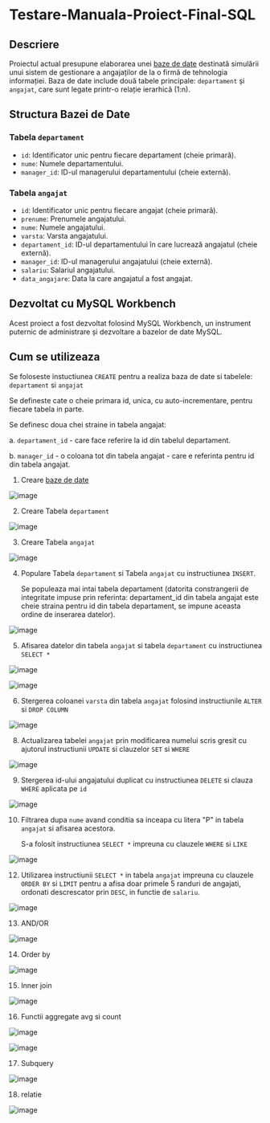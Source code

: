 # Testare-Manuala-Proiect-Final-SQL

## Descriere

Proiectul actual presupune elaborarea unei [baze de date](https://github.com/GeorgePara/Testare-Manuala-Proiect-Final-SQL/blob/main/Testare-Manuala-Proiect-Final-SQL.sql) destinată simulării unui sistem de gestionare a angajaților de la o firmă de tehnologia informației. Baza de date include două tabele principale: `departament` și `angajat`, care sunt legate printr-o relație ierarhică (1:n).

## Structura Bazei de Date

### Tabela `departament`
- `id`: Identificator unic pentru fiecare departament (cheie primară).
- `nume`: Numele departamentului.
- `manager_id`: ID-ul managerului departamentului (cheie externă).

### Tabela `angajat`
- `id`: Identificator unic pentru fiecare angajat (cheie primară).
- `prenume`: Prenumele angajatului.
- `nume`: Numele angajatului.
- `varsta`: Varsta angajatului.
- `departament_id`: ID-ul departamentului în care lucrează angajatul (cheie externă).
- `manager_id`: ID-ul managerului angajatului (cheie externă).
- `salariu`: Salariul angajatului.
- `data_angajare`: Data la care angajatul a fost angajat.

## Dezvoltat cu MySQL Workbench

Acest proiect a fost dezvoltat folosind MySQL Workbench, un instrument puternic de administrare și dezvoltare a bazelor de date MySQL.

## Cum se utilizeaza

Se foloseste instuctiunea `CREATE` pentru a realiza baza de date si tabelele: `departament` si `angajat`

Se defineste cate o cheie primara id, unica, cu auto-incrementare, pentru fiecare tabela in parte.

Se definesc doua chei straine in tabela angajat:

a. `departament_id` - care face referire la id din tabelul departament.

b. `manager_id` - o coloana tot din tabela angajat - care e referinta pentru id din tabela angajat.

1.	Creare [baze de date](https://github.com/GeorgePara/Testare-Manuala-Proiect-Final-SQL/blob/main/Testare-Manuala-Proiect-Final-SQL.sql)

![image](https://github.com/GeorgePara/Testare-Manuala-Proiect-Final-SQL/assets/135150121/7f720023-bcfe-4a32-81a0-61d2cddf106a)

2.	Creare Tabela `departament`

![image](https://github.com/GeorgePara/Testare-Manuala-Proiect-Final-SQL/assets/135150121/cae95519-3b11-4680-a06a-dacca003cb80)

3.	Creare Tabela `angajat`

![image](https://github.com/GeorgePara/Testare-Manuala-Proiect-Final-SQL/assets/135150121/383fd439-0ffb-462a-88ce-99824c5bbacc)

4.	Populare Tabela `departament` si Tabela `angajat` cu instructiunea `INSERT`.

  	Se populeaza mai intai tabela departament (datorita constrangerii de integritate impuse prin referinta: departament_id din tabela angajat este cheie straina pentru id din tabela departament, se impune aceasta 
ordine de inserarea datelor).

![image](https://github.com/GeorgePara/Testare-Manuala-Proiect-Final-SQL/assets/135150121/98283855-6e13-4263-b404-6bda1f2e6d0e)



5.	Afisarea datelor din tabela `angajat` si tabela `departament` cu instructiunea `SELECT * `

![image](https://github.com/GeorgePara/Testare-Manuala-Proiect-Final-SQL/assets/135150121/fb7d4cd0-e799-48bb-982d-1d5a2ede0c68)

![image](https://github.com/GeorgePara/Testare-Manuala-Proiect-Final-SQL/assets/135150121/1f0f8e34-348c-44d1-917e-cad745e30809)

6.	Stergerea coloanei `varsta` din tabela `angajat` folosind instructiunile `ALTER` si `DROP COLUMN`

![image](https://github.com/GeorgePara/Testare-Manuala-Proiect-Final-SQL/assets/135150121/997bb215-9b32-491f-8c10-3a091d8c7d24) 

8.	Actualizarea tabelei `angajat` prin modificarea numelui scris gresit cu ajutorul instructiunii `UPDATE` si clauzelor `SET` si `WHERE`

![image](https://github.com/GeorgePara/Testare-Manuala-Proiect-Final-SQL/assets/135150121/e14fa58e-c56f-45b6-a3fb-c21cb4c65495)

9.	Stergerea id-ului angajatului duplicat cu instructiunea `DELETE` si clauza `WHERE` aplicata pe `id`

![image](https://github.com/GeorgePara/Testare-Manuala-Proiect-Final-SQL/assets/135150121/d46a11f6-a160-4481-8500-10d4dd45cf14)

10.	Filtrarea dupa `nume` avand conditia sa inceapa cu litera "P" in tabela `angajat` si afisarea acestora.

   	S-a folosit instructiunea `SELECT *` impreuna cu clauzele `WHERE` si `LIKE`

![image](https://github.com/GeorgePara/Testare-Manuala-Proiect-Final-SQL/assets/135150121/13a166c6-d3a4-471d-8610-613946cc7987)

12.	Utilizarea instructiunii `SELECT *` in tabela `angajat` impreuna cu clauzele `ORDER BY` si `LIMIT` pentru a afisa doar primele 5 randuri de angajati, ordonati descrescator prin `DESC`, in functie de `salariu`.
 
![image](https://github.com/GeorgePara/Testare-Manuala-Proiect-Final-SQL/assets/135150121/b36be892-7c44-45f9-948b-4c769c0f749d)

13.	AND/OR
 
![image](https://github.com/GeorgePara/Testare-Manuala-Proiect-Final-SQL/assets/135150121/0b9680c0-787e-4007-bf83-b5eb7e6e7894)

14.	Order by

![image](https://github.com/GeorgePara/Testare-Manuala-Proiect-Final-SQL/assets/135150121/cfea8664-61d1-4767-a11b-e190a5b5bf9f)

15.	Inner join
 
![image](https://github.com/GeorgePara/Testare-Manuala-Proiect-Final-SQL/assets/135150121/0b4771f0-7346-4649-ae3d-b95b480b8076)

16.	Functii aggregate avg si count

![image](https://github.com/GeorgePara/Testare-Manuala-Proiect-Final-SQL/assets/135150121/f3d8c4df-8f77-4714-a49e-d1e420946cf4)

![image](https://github.com/GeorgePara/Testare-Manuala-Proiect-Final-SQL/assets/135150121/1cd73d60-f987-48cc-9970-81059e23e0e3)

17.	Subquery

![image](https://github.com/GeorgePara/Testare-Manuala-Proiect-Final-SQL/assets/135150121/65b8619c-082e-40c3-9529-a00faaa1cc83)

18. relatie

![image](https://github.com/GeorgePara/Testare-Manuala-Proiect-Final-SQL/assets/135150121/2f1394f0-e872-4f41-a903-95159e9d9dca)


 




